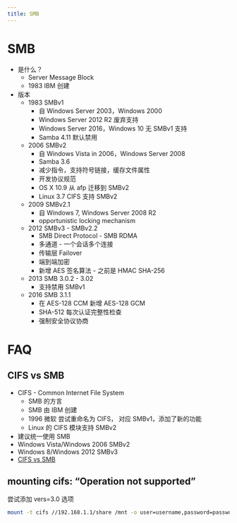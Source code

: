 ```yaml
---
title: SMB
---
```


# SMB

* 是什么？
  * Server Message Block
  * 1983 IBM 创建
* 版本
  * 1983 SMBv1
    * 自 Windows Server 2003，Windows 2000
    * Windows Server 2012 R2 废弃支持
    * Windows Server 2016，Windows 10 无 SMBv1 支持
    * Samba 4.11 默认禁用
  * 2006 SMBv2
    * 自 Windows Vista in 2006，Windows Server 2008
    * Samba 3.6
    * 减少指令，支持符号链接，缓存文件属性
    * 开发协议规范
    * OS X 10.9 从 afp 迁移到 SMBv2
    * Linux 3.7 CIFS 支持 SMBv2
  * 2009 SMBv2.1
    * 自 Windows 7, Windows Server 2008 R2
    * opportunistic locking mechanism
  * 2012 SMBv3 - SMBv2.2
    * SMB Direct Protocol - SMB RDMA
    * 多通道 - 一个会话多个连接
    * 传输层 Failover
    * 端到端加密
    * 新增 AES 签名算法 - 之前是 HMAC SHA-256
  * 2013 SMB 3.0.2 - 3.02
    * 支持禁用 SMBv1
  * 2016 SMB 3.1.1
    * 在 AES-128 CCM 新增 AES-128 GCM
    * SHA-512 每次认证完整性检查
    * 强制安全协议协商

# FAQ
## CIFS vs SMB
* CIFS - Common Internet File System
  * SMB 的方言
  * SMB 由 IBM 创建
  * 1996 微软 尝试重命名为 CIFS， 对应 SMBv1，添加了新的功能
  * Linux 的 CIFS 模块支持 SMBv2
* 建议统一使用 SMB
* Windows Vista/Windows 2006 SMBv2
* Windows 8/Windows 2012 SMBv3
* [CIFS vs SMB](https://blog.varonis.com/cifs-vs-smb/)


## mounting cifs: “Operation not supported”

尝试添加 vers=3.0 选项

```bash
mount -t cifs //192.168.1.1/share /mnt -o user=username,password=passwordd,vers=3.0
```
